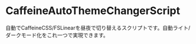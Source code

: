 # CaffeineAutoThemeChangerScript
自動でCaffeineCSS/FSLinearを昼夜で切り替えるスクリプトです。自動ライト/ダークモード化をこれ一つで実現できます。

